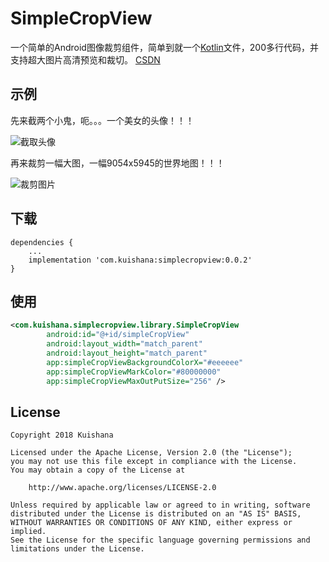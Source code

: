 # SimpleCropView
一个简单的Android图像裁剪组件，简单到就一个[Kotlin](http://kotlinlang.org/)文件，200多行代码，并支持超大图片高清预览和裁切。
[CSDN](https://blog.csdn.net/xuanspecial/article/details/81100315)
## 示例
先来截两个小鬼，呃。。。一个美女的头像！！！

![截取头像](https://github.com/Kuishana/SimpleCropView/blob/master/demo11.gif "示例1")


再来裁剪一幅大图，一幅9054x5945的世界地图！！！

![裁剪图片](https://github.com/Kuishana/SimpleCropView/blob/master/demo22.gif "示例2")
## 下载
```
dependencies {
    ...
    implementation 'com.kuishana:simplecropview:0.0.2'
}
```
## 使用
```xml
<com.kuishana.simplecropview.library.SimpleCropView
        android:id="@+id/simpleCropView"
        android:layout_width="match_parent"
        android:layout_height="match_parent"
        app:simpleCropViewBackgroundColorX="#eeeeee"
        app:simpleCropViewMarkColor="#80000000"
        app:simpleCropViewMaxOutPutSize="256" />
```
## License

    Copyright 2018 Kuishana

    Licensed under the Apache License, Version 2.0 (the "License");
    you may not use this file except in compliance with the License.
    You may obtain a copy of the License at

        http://www.apache.org/licenses/LICENSE-2.0

    Unless required by applicable law or agreed to in writing, software
    distributed under the License is distributed on an "AS IS" BASIS,
    WITHOUT WARRANTIES OR CONDITIONS OF ANY KIND, either express or implied.
    See the License for the specific language governing permissions and
    limitations under the License.